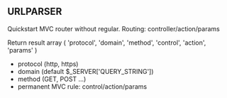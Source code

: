 ## URLPARSER


Quickstart MVC router without regular. Routing: controller/action/params

Return result array (
  'protocol',
  'domain',
  'method',
  'control',
  'action',
  'params'
)

* protocol (http, https)
* domain (default $_SERVER['QUERY_STRING'])
* method (GET, POST ...)
* permanent MVC rule: control/action/params

